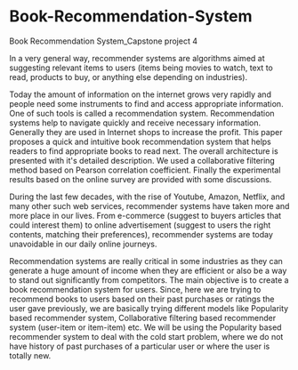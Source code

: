 # Book-Recommendation-System
Book Recommendation System_Capstone project 4

In a very general way, recommender systems are algorithms aimed at suggesting relevant items to users (items being movies to watch, text to read, products to buy, or anything else depending on industries). 
 
Today the amount of information on the internet grows very rapidly and people need some instruments to find and access appropriate information. One of such tools is called a recommendation system. Recommendation systems help to navigate quickly and receive necessary information. Generally they are used in Internet shops to increase the profit. This paper proposes a quick and intuitive book recommendation system that helps readers to find appropriate books to read next. The overall architecture is presented with  it's detailed description. We used a collaborative filtering method based on Pearson correlation coefficient. Finally the experimental results based on the online survey are provided with some discussions.

During the last few decades, with the rise of Youtube, Amazon, Netflix, and many other such web services, recommender systems have taken more and more place in our lives. From e-commerce (suggest to buyers articles that could interest them) to online advertisement (suggest to users the right contents, matching their preferences), recommender systems are today unavoidable in our daily online journeys.

Recommendation systems are really critical in some industries as they can generate a huge amount of income when they are efficient or also be a way to stand out significantly from competitors. The main objective is to create a book recommendation system for users. Since, here we are trying to recommend books to users based on their past purchases or ratings the user gave previously, we are basically trying different models like Popularity based recommender system, Collaborative filtering based recommender system (user-item or item-item) etc. We will be using the Popularity based recommender system to deal with the cold start problem, where we do not have history of past purchases of a particular user or where the user is totally new.
